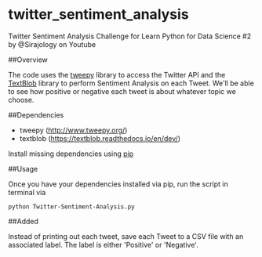 # twitter_sentiment_analysis
Twitter Sentiment Analysis Challenge for Learn Python for Data Science #2 by @Sirajology on Youtube

##Overview

The code uses the [tweepy](http://www.tweepy.org/)  library to access the Twitter API and the [TextBlob](https://textblob.readthedocs.io/en/dev/) library to perform Sentiment Analysis on each Tweet. We'll be able to see how positive or negative each tweet is about whatever topic we choose.

##Dependencies

* tweepy (http://www.tweepy.org/)
* textblob (https://textblob.readthedocs.io/en/dev/)

Install missing dependencies using [pip](https://pip.pypa.io/en/stable/installing/)

##Usage

Once you have your dependencies installed via pip, run the script in terminal via

```
python Twitter-Sentiment-Analysis.py
```

##Added

Instead of printing out each tweet, save each Tweet to a CSV file with an associated label. The label is either 'Positive' or 'Negative'.
